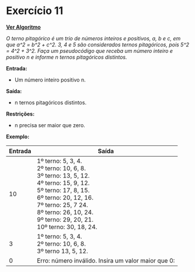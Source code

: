 # Exercício 11

[**Ver Algoritmo**](Algoritmo11.md)

*O terno pitagórico é um trio de números inteiros e positivos, a, b e c, em que a^2 = b^2 + c^2. 3, 4 e 5 são considerados ternos pitagóricos, pois 5^2 = 4^2 + 3^2. Faça um pseudocódigo que receba um número inteiro e positivo n e informe n ternos pitagóricos distintos.*

**Entrada:**
- Um número inteiro positivo n.

**Saída:**
- n ternos pitagóricos distintos.

**Restrições:**
- n precisa ser maior que zero.

**Exemplo:**

|Entrada| Saída                        |
| ---------|------------------- |
|10| 1º terno: 5, 3, 4.<br>2º terno: 10, 6, 8.<br> 3º terno: 13, 5, 12.<br>4º terno: 15, 9, 12.<br> 5º terno: 17, 8, 15.<br> 6º terno: 20, 12, 16.<br> 7º terno: 25, 7 24.<br> 8º terno: 26, 10, 24.<br> 9º terno: 29, 20, 21.<br> 10º terno: 30, 18, 24.<br>|
|3| 1º terno: 5, 3, 4.<br> 2º terno: 10, 6, 8.<br> 3º terno 13, 5, 12.<br>    |
|0| Erro: número inválido. Insira um valor maior que 0: |

